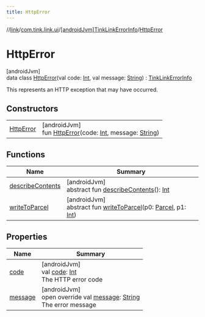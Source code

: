 ```yaml
---
title: HttpError
---
```

//[link](../../../../index.html)/[com.tink.link.ui](../../index.html)/[[androidJvm]TinkLinkErrorInfo](../index.html)/[HttpError](index.html)



# HttpError



[androidJvm]\
data class [HttpError](index.html)(val code: [Int](https://kotlinlang.org/api/latest/jvm/stdlib/kotlin/-int/index.html), val message: [String](https://kotlinlang.org/api/latest/jvm/stdlib/kotlin/-string/index.html)) : [TinkLinkErrorInfo](../index.html)

This represents an HTTP exception that may have occurred.



## Constructors


| | |
|---|---|
| [HttpError](-http-error.html) | [androidJvm]<br>fun [HttpError](-http-error.html)(code: [Int](https://kotlinlang.org/api/latest/jvm/stdlib/kotlin/-int/index.html), message: [String](https://kotlinlang.org/api/latest/jvm/stdlib/kotlin/-string/index.html)) |


## Functions


| Name | Summary |
|---|---|
| [describeContents](../../../com.tink.link.authentication/[android-jvm]-authentication-task/-third-party-authentication/-launch-result/-error/-app-needs-upgrade/index.html#-1578325224%2FFunctions%2F-812656150) | [androidJvm]<br>abstract fun [describeContents](../../../com.tink.link.authentication/[android-jvm]-authentication-task/-third-party-authentication/-launch-result/-error/-app-needs-upgrade/index.html#-1578325224%2FFunctions%2F-812656150)(): [Int](https://kotlinlang.org/api/latest/jvm/stdlib/kotlin/-int/index.html) |
| [writeToParcel](../../../com.tink.link.authentication/[android-jvm]-authentication-task/-third-party-authentication/-launch-result/-error/-app-needs-upgrade/index.html#-1754457655%2FFunctions%2F-812656150) | [androidJvm]<br>abstract fun [writeToParcel](../../../com.tink.link.authentication/[android-jvm]-authentication-task/-third-party-authentication/-launch-result/-error/-app-needs-upgrade/index.html#-1754457655%2FFunctions%2F-812656150)(p0: [Parcel](https://developer.android.com/reference/kotlin/android/os/Parcel.html), p1: [Int](https://kotlinlang.org/api/latest/jvm/stdlib/kotlin/-int/index.html)) |


## Properties


| Name | Summary |
|---|---|
| [code](code.html) | [androidJvm]<br>val [code](code.html): [Int](https://kotlinlang.org/api/latest/jvm/stdlib/kotlin/-int/index.html)<br>The HTTP error code |
| [message](message.html) | [androidJvm]<br>open override val [message](message.html): [String](https://kotlinlang.org/api/latest/jvm/stdlib/kotlin/-string/index.html)<br>The error message |


